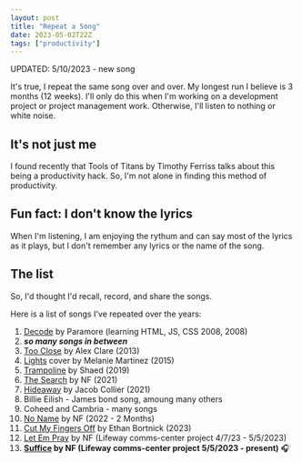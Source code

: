 ```yaml
---
layout: post
title: "Repeat a Song"
date: 2023-05-02T22Z
tags: ["productivity"]
---
```


UPDATED: 5/10/2023 - new song

It's true, I repeat the same song over and over. My longest run I believe is 3 months (12 weeks). I'll only do this when I'm working on a development project or project management work. Otherwise, I'll listen to nothing or white noise.

## It's not just me

I found recently that Tools of Titans by Timothy Ferriss talks about this being a productivity hack. So, I'm not alone in finding this method of productivity.

## Fun fact: I don't know the lyrics

When I'm listening, I am enjoying the rythum and can say most of the lyrics as it plays, but I don't remember any lyrics or the name of the song.

## The list

So, I'd thought I'd recall, record, and share the songs.

Here is a list of songs I've repeated over the years:

1. [Decode](https://www.youtube.com/watch?v=wD9tWGL52u4) by Paramore (learning HTML, JS, CSS 2008, 2008)
1. **_so many songs in between_**
1. [Too Close](https://www.youtube.com/watch?v=zP50Ewh31E4) by Alex Clare (2013)
1. [Lights](https://www.youtube.com/watch?v=lcp1raxLR4s) cover by Melanie Martinez (2015)
1. [Trampoline](https://www.youtube.com/watch?v=4h26oYuE2h0) by Shaed (2019)
1. [The Search](https://www.youtube.com/watch?v=fnlJw9H0xAM/) by NF (2021)
1. [Hideaway](https://www.youtube.com/watch?v=4v3zyPEy-Po) by Jacob Collier (2021)
1. Billie Eilish - James bond song, amoung many others
1. Coheed and Cambria - many songs
1. [No Name](https://www.youtube.com/watch?v=CJzaYLc4pPY) by NF (2022 - 2 Months)
1. [Cut My Fingers Off](https://www.youtube.com/watch?v=ljBqpVgtm4M) by Ethan Bortnick (2023)
1. [Let Em Pray](https://www.youtube.com/watch?v=6LJI6Tt37iE) by NF (Lifeway comms-center project 4/7/23 - 5/5/2023)
1. **[Suffice](https://www.youtube.com/watch?v=JsIoJ9cxrYs) by NF (Lifeway comms-center project 5/5/2023 - present)** 🎧
